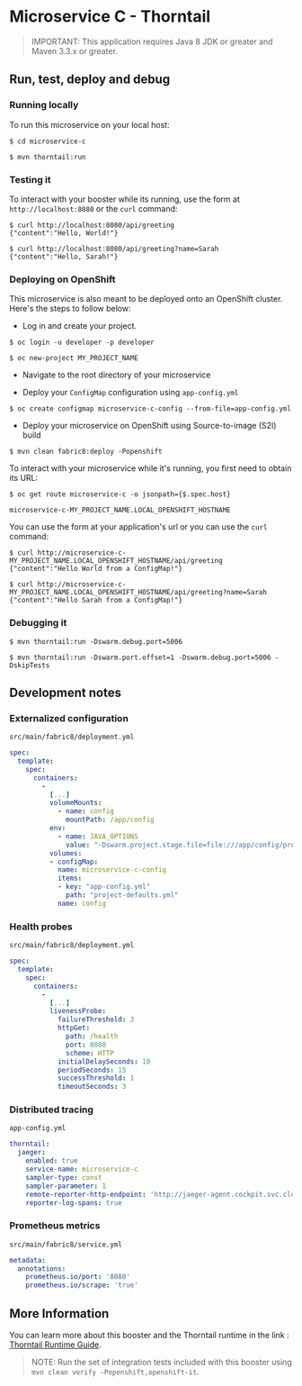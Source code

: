 # Microservice C - Thorntail

> IMPORTANT: This application requires Java 8 JDK or greater and Maven 3.3.x or greater.


## Run, test, deploy and debug

### Running locally

To run this microservice on your local host:

```
$ cd microservice-c

$ mvn thorntail:run
```

### Testing it

To interact with your booster while its running, use the form at `http://localhost:8080` or the `curl` command:

```
$ curl http://localhost:8080/api/greeting
{"content":"Hello, World!"}

$ curl http://localhost:8080/api/greeting?name=Sarah
{"content":"Hello, Sarah!"}
```

### Deploying on OpenShift

This microservice is also meant to be deployed onto an OpenShift cluster. Here's the steps to follow below:

* Log in and create your project.

```
$ oc login -u developer -p developer

$ oc new-project MY_PROJECT_NAME
```

* Navigate to the root directory of your microservice

* Deploy your `ConfigMap` configuration using `app-config.yml`

```
$ oc create configmap microservice-c-config --from-file=app-config.yml
```

* Deploy your microservice on OpenShift using Source-to-image (S2I) build

```
$ mvn clean fabric8:deploy -Popenshift
```

To interact with your microservice while it's running, you first need to obtain its URL:

```
$ oc get route microservice-c -o jsonpath={$.spec.host}

microservice-c-MY_PROJECT_NAME.LOCAL_OPENSHIFT_HOSTNAME
```

You can use the form at your application's url or you can use the `curl` command:

```
$ curl http://microservice-c-MY_PROJECT_NAME.LOCAL_OPENSHIFT_HOSTNAME/api/greeting
{"content":"Hello World from a ConfigMap!"}

$ curl http://microservice-c-MY_PROJECT_NAME.LOCAL_OPENSHIFT_HOSTNAME/api/greeting?name=Sarah
{"content":"Hello Sarah from a ConfigMap!"}
```

### Debugging it

```
$ mvn thorntail:run -Dswarm.debug.port=5006
```

```
$ mvn thorntail:run -Dswarm.port.offset=1 -Dswarm.debug.port=5006 -DskipTests
```

## Development notes

### Externalized configuration

`src/main/fabric8/deployment.yml`

```yaml
spec:
  template:
    spec:
      containers:
        -
          [...]
          volumeMounts:
            - name: config
              mountPath: /app/config
          env:
            - name: JAVA_OPTIONS
              value: "-Dswarm.project.stage.file=file:///app/config/project-defaults.yml"
          volumes:
          - configMap:
            name: microservice-c-config
            items:
            - key: "app-config.yml"
              path: "project-defaults.yml"
            name: config
```

### Health probes

`src/main/fabric8/deployment.yml`

```yaml
spec:
  template:
    spec:
      containers:
        -
          [...]
          livenessProbe:
            failureThreshold: 3
            httpGet:
              path: /health
              port: 8080
              scheme: HTTP
            initialDelaySeconds: 10
            periodSeconds: 15
            successThreshold: 1
            timeoutSeconds: 3
```

### Distributed tracing

`app-config.yml`

```yaml
thorntail:
  jaeger:
    enabled: true
    service-name: microservice-c
    sampler-type: const
    sampler-parameter: 1
    remote-reporter-http-endpoint: 'http://jaeger-agent.cockpit.svc.cluster.local:14268/api/traces'
    reporter-log-spans: true
```

### Prometheus metrics

`src/main/fabric8/service.yml`

```yaml
metadata:
  annotations:
    prometheus.io/port: '8080'
    prometheus.io/scrape: 'true'
```

## More Information

You can learn more about this booster and the Thorntail runtime in the link : [Thorntail Runtime Guide](http://launcher.fabric8.io/docs/thorntail-runtime.html).

> NOTE: Run the set of integration tests included with this booster using `mvn clean verify -Popenshift,openshift-it`.
